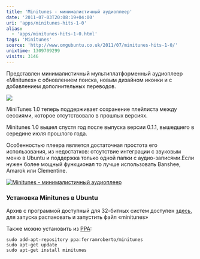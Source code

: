 ```yaml
---
title: 'Minitunes - минималистичный аудиоплеер'
date: '2011-07-03T20:08:19+04:00'
uri: 'apps/minitunes-hits-1-0'
alias: 
  - 'apps/minitunes-hits-1-0.html'
tags: 'Minitunes'
source: 'http://www.omgubuntu.co.uk/2011/07/minitunes-hits-1-0/'
unixtime: 1309709299
visits: 3146
---
```

Представлен минималистичный мультиплатформенный аудиоплеер «Minitunes» с обновлением поиска, новым дизайном иконки и с добавлением дополнительных переводов.

[![](img/2011/07/03/20-00/minitunes-2-5897759292-o.jpg)](img/2011/07/03/20-00/minitunes-2-5897759292-o.jpg)

MiniTunes 1.0 теперь поддерживает сохранение плейлиста между сессиями, которое отсутствовало в прошлых версиях.

Minitunes 1.0 вышел спустя год после выпуска версии 0.1.1, вышедшего в середине июля прошлого года.

Особенностью плеера является достаточная простота его использования, из недостатков: отсутствие интеграции с звуковым меню в Ubuntu и поддержка только одной папки с аудио-записями.Если нужен более мощный функционал то лучше использовать Banshee, Amarok или Clementine.

[![Minitunes - минималистичный аудиоплеер](img/2011/07/03/20-00/minitunes-1-5897759048-o.jpg)](img/2011/07/03/20-00/minitunes-1-5897759048-o.jpg)

### Установка Minitunes в Ubuntu

Архив с программой доступный для 32-битных систем доступен [здесь](http://flavio.tordini.org/minitunes), для запуска распаковать и запустить файл «minitunes»

Также можно установить из [PPA](https://launchpad.net/~ferramroberto/+archive/minitunes):

```
sudo add-apt-repository ppa:ferramroberto/minitunes 
sudo apt-get update
sudo apt-get install minitunes
```
